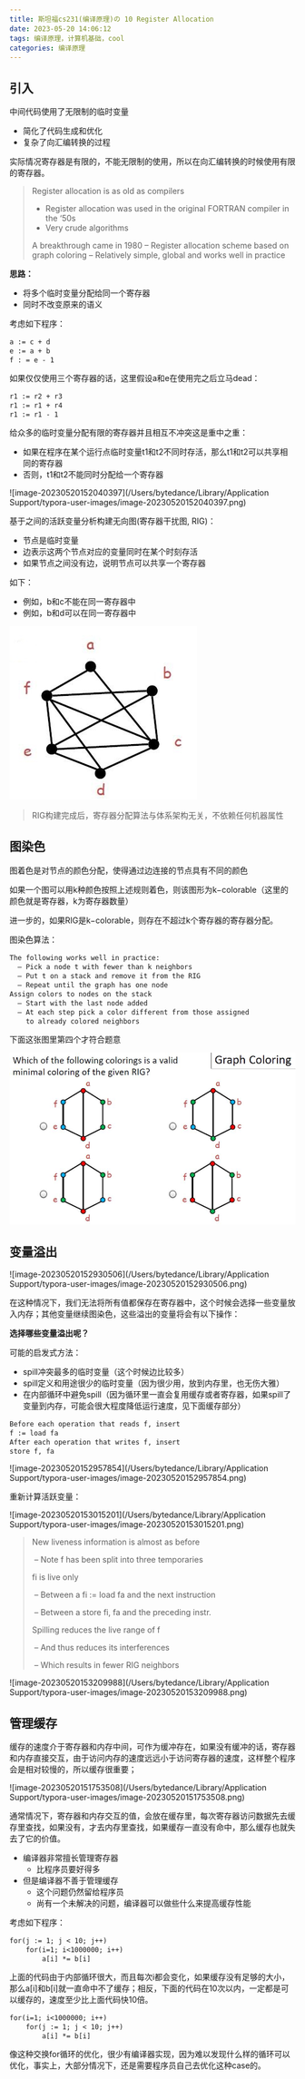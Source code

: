 ```yaml
---
title: 斯坦福cs231(编译原理)の 10 Register Allocation
date: 2023-05-20 14:06:12
tags: 编译原理，计算机基础，cool
categories: 编译原理
---
```


## 引入

中间代码使用了无限制的临时变量

- 简化了代码生成和优化
- 复杂了向汇编转换的过程

实际情况寄存器是有限的，不能无限制的使用，所以在向汇编转换的时候使用有限的寄存器。

> Register allocation is as old as compilers 
>
> - Register allocation was used in the original FORTRAN compiler in the ‘50s 
> - Very crude algorithms
>
> A breakthrough came in 1980 – Register allocation scheme based on graph coloring – Relatively simple, global and works well in practice

**思路：**

- 将多个临时变量分配给同一个寄存器
- 同时不改变原来的语义

考虑如下程序：

```
a := c + d
e := a + b
f : = e - 1
```

如果仅仅使用三个寄存器的话，这里假设a和e在使用完之后立马dead：

```
r1 := r2 + r3
r1 := r1 + r4
r1 := r1 - 1
```

给众多的临时变量分配有限的寄存器并且相互不冲突这是重中之重：

- 如果在程序在某个运行点临时变量t1和t2不同时存活，那么t1和t2可以共享相同的寄存器
- 否则，t1和t2不能同时分配给一个寄存器

![image-20230520152040397](/Users/bytedance/Library/Application Support/typora-user-images/image-20230520152040397.png)



基于之间的活跃变量分析构建无向图(寄存器干扰图, RIG)：

- 节点是临时变量
- 边表示这两个节点对应的变量同时在某个时刻存活
- 如果节点之间没有边，说明节点可以共享一个寄存器

如下：

- 例如，b和c不能在同一寄存器中
- 例如，b和d可以在同一寄存器中

![img](https://github.com/Doraemonzzz/md-photo/blob/master/Compiler/Week8%20P2/2021050602.jpg?raw=true)





> RIG构建完成后，寄存器分配算法与体系架构无关，不依赖任何机器属性



## 图染色

图着色是对节点的颜色分配，使得通过边连接的节点具有不同的颜色

如果一个图可以用k种颜色按照上述规则着色，则该图形为k−colorable（这里的颜色就是寄存器，k为寄存器数量）

进一步的，如果RIG是k−colorable，则存在不超过k个寄存器的寄存器分配。

图染色算法：

```
The following works well in practice:
  – Pick a node t with fewer than k neighbors
  – Put t on a stack and remove it from the RIG
  – Repeat until the graph has one node
Assign colors to nodes on the stack
  – Start with the last node added
  – At each step pick a color different from those assigned
  	to already colored neighbors
```

下面这张图里第四个才符合题意

![img](https://github.com/Doraemonzzz/md-photo/blob/master/Compiler/Week8%20P2/2021050704.jpg?raw=true)







## 变量溢出

![image-20230520152930506](/Users/bytedance/Library/Application Support/typora-user-images/image-20230520152930506.png)

在这种情况下，我们无法将所有值都保存在寄存器中，这个时候会选择一些变量放入内存；其他变量继续图染色，这些溢出的变量将会有以下操作：

**选择哪些变量溢出呢？**

可能的启发式方法：

- spill冲突最多的临时变量（这个时候边比较多）
- spill定义和用途很少的临时变量（因为很少用，放到内存里，也无伤大雅）
- 在内部循环中避免spill（因为循环里一直会复用缓存或者寄存器，如果spill了变量到内存，可能会很大程度降低运行速度，见下面缓存部分）

```
Before each operation that reads f, insert
f := load fa
After each operation that writes f, insert
store f, fa
```



![image-20230520152957854](/Users/bytedance/Library/Application Support/typora-user-images/image-20230520152957854.png)

重新计算活跃变量：

![image-20230520153015201](/Users/bytedance/Library/Application Support/typora-user-images/image-20230520153015201.png)

> New liveness information is almost as before 
>
> ​	– Note f has been split into three temporaries 
>
> fi is live only 
>
> ​	– Between a fi := load fa and the next instruction 
>
> ​	– Between a store fi, fa and the preceding instr. 
>
> Spilling reduces the live range of f 
>
> ​	– And thus reduces its interferences 
>
> ​	– Which results in fewer RIG neighbors

![image-20230520153209988](/Users/bytedance/Library/Application Support/typora-user-images/image-20230520153209988.png)

## 管理缓存

缓存的速度介于寄存器和内存中间，可作为缓冲存在，如果没有缓冲的话，寄存器和内存直接交互，由于访问内存的速度远远小于访问寄存器的速度，这样整个程序会是相对较慢的，所以缓存很重要；

![image-20230520151753508](/Users/bytedance/Library/Application Support/typora-user-images/image-20230520151753508.png)

通常情况下，寄存器和内存交互的值，会放在缓存里，每次寄存器访问数据先去缓存里查找，如果没有，才去内存里查找，如果缓存一直没有命中，那么缓存也就失去了它的价值。

- 编译器非常擅长管理寄存器
  - 比程序员要好得多
- 但是编译器不善于管理缓存
  - 这个问题仍然留给程序员
  - 尚有一个未解决的问题，编译器可以做些什么来提高缓存性能



考虑如下程序：

```
for(j := 1; j < 10; j++)
	for(i=1; i<1000000; i++) 
		a[i] *= b[i]
```

上面的代码由于内部循环很大，而且每次i都会变化，如果缓存没有足够的大小，那么a[i]和b[i]就一直命中不了缓存；相反，下面的代码在10次以内，一定都是可以缓存的，速度至少比上面代码快10倍。

```
for(i=1; i<1000000; i++)
	for(j := 1; j < 10; j++) 
		a[i] *= b[i]
```



像这种交换for循环的优化，很少有编译器实现，因为难以发现什么样的循环可以优化，事实上，大部分情况下，还是需要程序员自己去优化这种case的。
